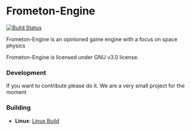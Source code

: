 Frometon-Engine
==============
[![Build Status](https://travis-ci.com/Jules-NC/Frometon-Engine.svg?token=aKfRAvfxB7MBKdnAify4&branch=master)](https://travis-ci.com/Jules-NC/Frometon-Engine)

Frometon-Engine is an opinioned game engine with a focus on space physics

Frometon-Engine is licensed under GNU v3.0 license.


### Development

If you want to contribute please do it. We are a very small project for the moment


### Building

* __Linux__: [Linux Build](https://github.com/Jules-NC/Frometon-Engine/wiki/Building-for-Linux)
